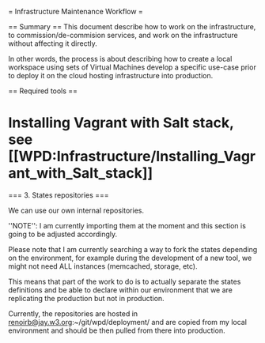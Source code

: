 = Infrastructure Maintenance Workflow =

== Summary ==
This document describe how to work on the infrastructure, to commission/de-commision services, and work on the infrastructure without affecting it directly.

In other words, the process is about describing how to create a local workspace using sets of Virtual Machines develop a specific use-case prior to deploy it on the cloud hosting infrastructure into production.


== Required tools ==
# Installing Vagrant with Salt stack, see [[WPD:Infrastructure/Installing_Vagrant_with_Salt_stack]]



=== 3. States repositories ===

We can use our own internal repositories. 

''NOTE'': I am currently importing them at the moment and this section is going to be adjusted accordingly.

Please note that I am currently searching a way to fork the states depending on the environment, for example during the development of a new tool, we might not need ALL instances (memcached, storage, etc). 

This means that part of the work to do is to actually separate the states definitions and be able to declare within our environment that we are replicating the production but not in production.

Currently, the repositories are hosted in renoirb@jay.w3.org:~/git/wpd/deployment/  and are copied from my local environment and should be then pulled from there into production.